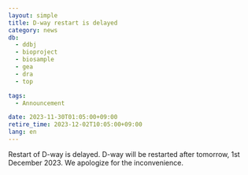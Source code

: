 ```yaml
---
layout: simple
title: D-way restart is delayed
category: news
db:
  - ddbj
  - bioproject
  - biosample
  - gea
  - dra
  - top

tags:
  - Announcement

date: 2023-11-30T01:05:00+09:00
retire_time: 2023-12-02T10:05:00+09:00
lang: en
---
```


Restart of D-way is delayed. D-way will be restarted after tomorrow, 1st December 2023.
We apologize for the inconvenience.
